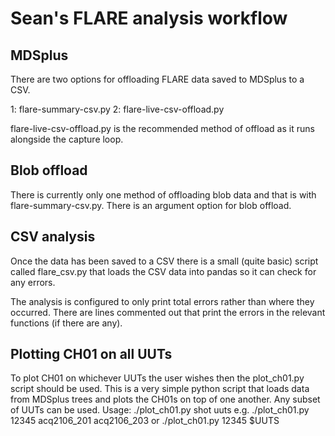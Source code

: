 Sean's FLARE analysis workflow
==============================


MDSplus
-------
There are two options for offloading FLARE data saved to MDSplus to a CSV.

1: flare-summary-csv.py
2: flare-live-csv-offload.py

flare-live-csv-offload.py is the recommended method of offload as it runs 
alongside the capture loop.


Blob offload
------------
There is currently only one method of offloading blob data and that is with 
flare-summary-csv.py. There is an argument option for blob offload.


CSV analysis
------------
Once the data has been saved to a CSV there is a small (quite basic) script 
called flare_csv.py that loads the CSV data into pandas so it can check for any 
errors.

The analysis is configured to only print total errors rather than where they 
occurred. There are lines commented out that print the errors in the relevant
functions (if there are any).


Plotting CH01 on all UUTs
-------------------------
To plot CH01 on whichever UUTs the user wishes then the plot_ch01.py script
should be used. This is a very simple python script that loads data from MDSplus
trees and plots the CH01s on top of one another. Any subset of UUTs can be used.
Usage: 
./plot_ch01.py shot uuts
e.g.
./plot_ch01.py 12345 acq2106_201 acq2106_203
or
./plot_ch01.py 12345 $UUTS
